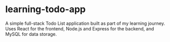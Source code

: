 # learning-todo-app
A simple full-stack Todo List application built as part of my learning journey. Uses React for the frontend, Node.js and Express for the backend, and MySQL for data storage.
